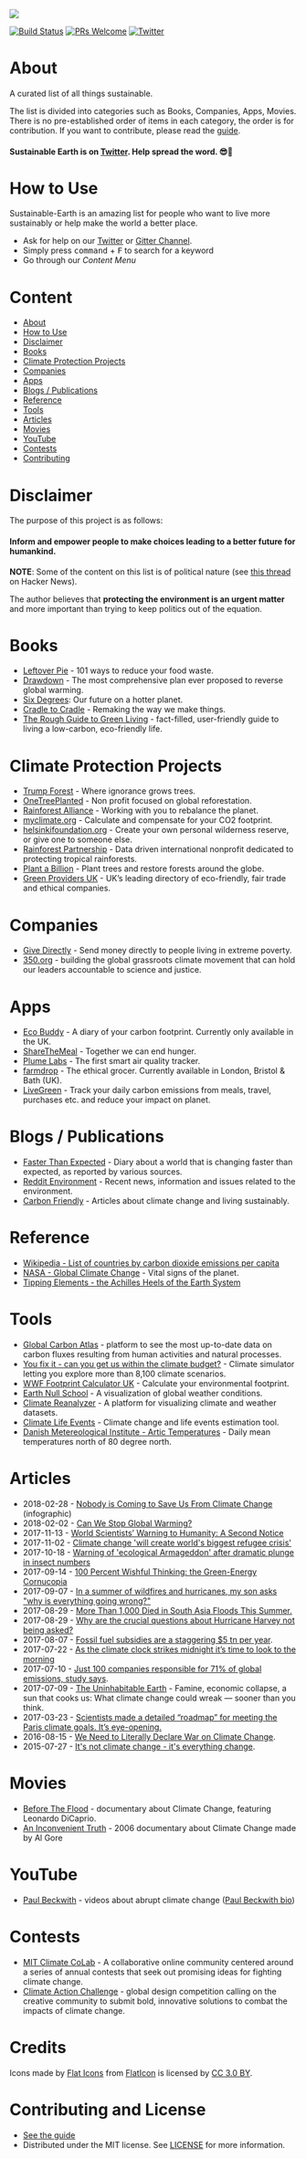 ![](https://raw.githubusercontent.com/bizz84/Sustainable-Earth/master/Sustainable-Earth.png)

[![Build Status](https://api.travis-ci.org/bizz84/Sustainable-Earth.svg?branch=master)](https://travis-ci.org/bizz84/Sustainable-Earth)
[![PRs Welcome](https://img.shields.io/badge/PRs-welcome-brightgreen.svg)](http://makeapullrequest.com)
[![Twitter](https://img.shields.io/badge/twitter-@SustainForEarth-blue.svg?maxAge=2592000)](https://twitter.com/SustainForEarth)

# About

A curated list of all things sustainable.

The list is divided into categories such as Books, Companies, Apps, Movies. There is no pre-established order of items in each category, the order is for contribution. If you want to contribute, please read the [guide](https://github.com/bizz84/Sustainable-Earth/blob/master/.github/CONTRIBUTING.md).

#### Sustainable Earth is on [Twitter](https://twitter.com/SustainForEarth). Help spread the word. 😎🚀

# How to Use
Sustainable-Earth is an amazing list for people who want to live more sustainably or help make the world a better place.

- Ask for help on our [Twitter](https://twitter.com/SustainForEarth) or [Gitter Channel](https://gitter.im/SustainableEarth).
- Simply press <kbd>command</kbd> + <kbd>F</kbd> to search for a keyword
- Go through our *Content Menu*


# Content

- [About](#about)
- [How to Use](#how-to-use)
- [Disclaimer](#disclaimer)
- [Books](#books)
- [Climate Protection Projects](#climate-protection-projects)
- [Companies](#companies)
- [Apps](#apps)
- [Blogs / Publications](#blogs--publications)
- [Reference](#reference)
- [Tools](#tools)
- [Articles](#articles)
- [Movies](#movies)
- [YouTube](#youtube)
- [Contests](#contests)
- [Contributing](#contributing)

# Disclaimer

The purpose of this project is as follows:

#### Inform and empower people to make choices leading to a better future for humankind.

**NOTE**: Some of the content on this list is of political nature (see [this thread](https://news.ycombinator.com/item?id=15148860) on Hacker News). 

The author believes that **protecting the environment is an urgent matter** and more important than trying to keep politics out of the equation.

# Books
* [Leftover Pie](https://leftoverpie.co.uk/) - 101 ways to reduce your food waste.
* [Drawdown](http://www.drawdown.org/) - The most comprehensive plan ever proposed to reverse global warming.
* [Six Degrees](https://www.amazon.com/Six-Degrees-Future-Hotter-Planet/dp/0007209053): Our future on a hotter planet.
* [Cradle to Cradle](https://www.amazon.com/Cradle-Remaking-Way-Make-Things/dp/0865475873) - Remaking the way we make things.
* [The Rough Guide to Green Living](https://www.amazon.co.uk/Rough-Guide-Green-Living/dp/1848361076) - fact-filled, user-friendly guide to living a low-carbon, eco-friendly life.

# Climate Protection Projects
* [Trump Forest](https://trumpforest.com/) - Where ignorance grows trees.
* [OneTreePlanted](https://onetreeplanted.org/) - Non profit focused on global reforestation.
* [Rainforest Alliance](https://www.rainforest-alliance.org/) - Working with you to rebalance the planet.
* [myclimate.org](http://www.myclimate.org/) - Calculate and compensate for your CO2 footprint.
* [helsinkifoundation.org](https://www.helsinkifoundation.org/) - Create your own personal wilderness reserve, or give one to someone else.
* [Rainforest Partnership](https://rainforestpartnership.org/) - Data driven international nonprofit dedicated to protecting tropical rainforests.
* [Plant a Billion](https://www.plantabillion.org/) - Plant trees and restore forests around the globe.
* [Green Providers UK](http://www.green-providers.co.uk) - UK’s leading directory of eco-friendly, fair trade and ethical companies.

# Companies
* [Give Directly](https://www.givedirectly.org/) - Send money directly to people living in extreme poverty.
* [350.org](https://350.org/) - building the global grassroots climate movement that can hold our leaders accountable to science and justice.

# Apps
* [Eco Buddy](http://ecobuddyapp.com/) - A diary of your carbon footprint. Currently only available in the UK.
* [ShareTheMeal](https://sharethemeal.org/) - Together we can end hunger.
* [Plume Labs](https://plumelabs.com/en/) - The first smart air quality tracker.
* [farmdrop](https://www.farmdrop.com/) - The ethical grocer. Currently available in London, Bristol & Bath (UK).
* [LiveGreen](https://livegreen.io/) - Track your daily carbon emissions from meals, travel, purchases etc. and reduce your impact on planet.

# Blogs / Publications
* [Faster Than Expected](http://www.fasterthanexpected.com/blog/) - Diary about a world that is changing faster than expected, as reported by various sources.
* [Reddit Environment](https://www.reddit.com/r/environment/) - Recent news, information and issues related to the environment.
* [Carbon Friendly](https://medium.com/carbon-friendly) - Articles about climate change and living sustainably.

# Reference
* [Wikipedia - List of countries by carbon dioxide emissions per capita](https://en.wikipedia.org/wiki/List_of_countries_by_carbon_dioxide_emissions_per_capita)
* [NASA - Global Climate Change](https://climate.nasa.gov/) - Vital signs of the planet.
* [Tipping Elements - the Achilles Heels of the Earth System](https://www.pik-potsdam.de/services/infodesk/tipping-elements)

# Tools

* [Global Carbon Atlas](http://www.globalcarbonatlas.org/en/CO2-emissions) - platform to see the most up-to-date data on carbon fluxes resulting from human activities and natural processes.
* [You fix it - can you get us within the climate budget?](https://www.nytimes.com/interactive/2017/08/29/opinion/climate-change-carbon-budget.html) - Climate simulator letting you explore more than 8,100 climate scenarios.
* [WWF Footprint Calculator UK](http://footprint.wwf.org.uk/) - Calculate your environmental footprint.
* [Earth Null School](https://earth.nullschool.net) - A visualization of global weather conditions.
* [Climate Reanalyzer](http://www.cci-reanalyzer.org/) - A platform for visualizing climate and weather datasets.
* [Climate Life Events](https://climate-life-events.herokuapp.com/) - Climate change and life events estimation tool.
* [Danish Metereological Institute - Artic Temperatures](http://ocean.dmi.dk/arctic/meant80n.uk.php) - Daily mean temperatures north of 80 degree north.

# Articles

* 2018-02-28 - [Nobody is Coming to Save Us From Climate Change](https://thenib.com/nobody-is-coming-to-save-us-from-climate-change) (infographic)
* 2018-02-02 - [Can We Stop Global Warming?](http://blog.cityprojections.com/2018/02/can-we-stop-global-warming.html)
* 2017-11-13 - [World Scientists’ Warning to Humanity: A Second Notice](https://academic.oup.com/bioscience/article/67/12/1026/4605229)
* 2017-11-02 - [Climate change 'will create world's biggest refugee crisis'](https://www.theguardian.com/environment/2017/nov/02/climate-change-will-create-worlds-biggest-refugee-crisis)
* 2017-10-18 - [Warning of 'ecological Armageddon' after dramatic plunge in insect numbers](https://www.theguardian.com/environment/2017/oct/18/warning-of-ecological-armageddon-after-dramatic-plunge-in-insect-numbers)
* 2017-09-14 - [100 Percent Wishful Thinking: the Green-Energy Cornucopia](https://www.counterpunch.org/2017/09/14/100-percent-wishful-thinking-the-green-energy-cornucopia/)
* 2017-09-07 - [In a summer of wildfires and hurricanes, my son asks "why is everything going wrong?"](https://theintercept.com/2017/09/09/in-a-summer-of-wildfires-and-hurricanes-my-son-asks-why-is-everything-going-wrong/)
* 2017-08-29 - [More Than 1,000 Died in South Asia Floods This Summer.](https://www.nytimes.com/2017/08/29/world/asia/floods-south-asia-india-bangladesh-nepal-houston.html)
* 2017-08-29 - [Why are the crucial questions about Hurricane Harvey not being asked?](https://www.theguardian.com/commentisfree/2017/aug/29/hurricane-harvey-manmade-climate-disaster-world-catastrophe)
* 2017-08-07 - [Fossil fuel subsidies are a staggering $5 tn per year](https://www.theguardian.com/environment/climate-consensus-97-per-cent/2017/aug/07/fossil-fuel-subsidies-are-a-staggering-5-tn-per-year).
* 2017-07-22 - [As the climate clock strikes midnight it’s time to look to the morning](http://bright-green.org/2017/07/22/as-the-climate-clock-is-strikes-midnight-its-time-to-look-to-the-morning/)
* 2017-07-10 - [Just 100 companies responsible for 71% of global emissions, study says](https://www.theguardian.com/sustainable-business/2017/jul/10/100-fossil-fuel-companies-investors-responsible-71-global-emissions-cdp-study-climate-change).
* 2017-07-09 - [The Uninhabitable Earth](http://nymag.com/daily/intelligencer/2017/07/climate-change-earth-too-hot-for-humans.html) - Famine, economic collapse, a sun that cooks us: What climate change could wreak — sooner than you think.
* 2017-03-23 - [Scientists made a detailed “roadmap” for meeting the Paris climate goals. It’s eye-opening.](https://www.vox.com/energy-and-environment/2017/3/23/15028480/roadmap-paris-climate-goals)
* 2016-08-15 - [We Need to Literally Declare War on Climate Change](https://newrepublic.com/article/135684/declare-war-climate-change-mobilize-wwii).
* 2015-07-27 - [It's not climate change - it's everything change](https://medium.com/matter/it-s-not-climate-change-it-s-everything-change-8fd9aa671804).

# Movies
* [Before The Flood](https://www.beforetheflood.com/) - documentary about Climate Change, featuring Leonardo DiCaprio.
* [An Inconvenient Truth](https://en.wikipedia.org/wiki/An_Inconvenient_Truth) - 2006 documentary about Climate Change made by Al Gore

# YouTube
* [Paul Beckwith](https://www.youtube.com/channel/UCr546o7ImhGM57qoY0hHvkA) - videos about abrupt climate change ([Paul Beckwith bio](https://paulbeckwith.net/about/))

# Contests

* [MIT Climate CoLab](https://www.climatecolab.org/) - A collaborative online community centered around a series of annual contests that seek out promising ideas for fighting climate change.
* [Climate Action Challenge](https://challenge.whatdesigncando.com) - global design competition calling on the creative community to submit bold, innovative solutions to combat the impacts of climate change.

# Credits

Icons made by [Flat Icons](https://www.flaticon.com/authors/flat-icons) from [FlatIcon](www.flaticon.com) is licensed by [CC 3.0 BY](https://creativecommons.org/licenses/by/3.0/).

# Contributing and License
 * [See the guide](https://github.com/bizz84/Sustainable-Earth/blob/master/.github/CONTRIBUTING.md)
 * Distributed under the MIT license. See [LICENSE](LICENSE) for more information.
